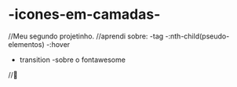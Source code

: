 # -icones-em-camadas-
//Meu segundo projetinho.
//aprendi sobre:
  -tag <span>
  -:nth-child(pseudo-elementos)
  -:hover 
  - transition 
  -sobre o fontawesome 
  
  //🧡
  



